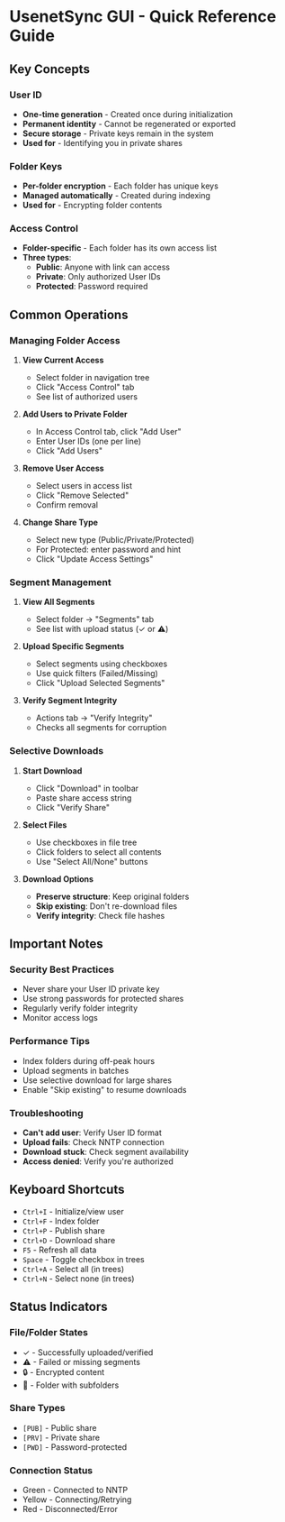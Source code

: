 # UsenetSync GUI - Quick Reference Guide

## Key Concepts

### User ID
- **One-time generation** - Created once during initialization
- **Permanent identity** - Cannot be regenerated or exported
- **Secure storage** - Private keys remain in the system
- **Used for** - Identifying you in private shares

### Folder Keys
- **Per-folder encryption** - Each folder has unique keys
- **Managed automatically** - Created during indexing
- **Used for** - Encrypting folder contents

### Access Control
- **Folder-specific** - Each folder has its own access list
- **Three types**:
  - **Public**: Anyone with link can access
  - **Private**: Only authorized User IDs
  - **Protected**: Password required

## Common Operations

### Managing Folder Access

1. **View Current Access**
   - Select folder in navigation tree
   - Click "Access Control" tab
   - See list of authorized users

2. **Add Users to Private Folder**
   - In Access Control tab, click "Add User"
   - Enter User IDs (one per line)
   - Click "Add Users"

3. **Remove User Access**
   - Select users in access list
   - Click "Remove Selected"
   - Confirm removal

4. **Change Share Type**
   - Select new type (Public/Private/Protected)
   - For Protected: enter password and hint
   - Click "Update Access Settings"

### Segment Management

1. **View All Segments**
   - Select folder → "Segments" tab
   - See list with upload status (✓ or ⚠)

2. **Upload Specific Segments**
   - Select segments using checkboxes
   - Use quick filters (Failed/Missing)
   - Click "Upload Selected Segments"

3. **Verify Segment Integrity**
   - Actions tab → "Verify Integrity"
   - Checks all segments for corruption

### Selective Downloads

1. **Start Download**
   - Click "Download" in toolbar
   - Paste share access string
   - Click "Verify Share"

2. **Select Files**
   - Use checkboxes in file tree
   - Click folders to select all contents
   - Use "Select All/None" buttons

3. **Download Options**
   - **Preserve structure**: Keep original folders
   - **Skip existing**: Don't re-download files
   - **Verify integrity**: Check file hashes

## Important Notes

### Security Best Practices
- Never share your User ID private key
- Use strong passwords for protected shares
- Regularly verify folder integrity
- Monitor access logs

### Performance Tips
- Index folders during off-peak hours
- Upload segments in batches
- Use selective download for large shares
- Enable "Skip existing" to resume downloads

### Troubleshooting
- **Can't add user**: Verify User ID format
- **Upload fails**: Check NNTP connection
- **Download stuck**: Check segment availability
- **Access denied**: Verify you're authorized

## Keyboard Shortcuts

- `Ctrl+I` - Initialize/view user
- `Ctrl+F` - Index folder
- `Ctrl+P` - Publish share
- `Ctrl+D` - Download share
- `F5` - Refresh all data
- `Space` - Toggle checkbox in trees
- `Ctrl+A` - Select all (in trees)
- `Ctrl+N` - Select none (in trees)

## Status Indicators

### File/Folder States
- ✓ - Successfully uploaded/verified
- ⚠ - Failed or missing segments
- 🔒 - Encrypted content
- 📁 - Folder with subfolders

### Share Types
- `[PUB]` - Public share
- `[PRV]` - Private share
- `[PWD]` - Password-protected

### Connection Status
- Green - Connected to NNTP
- Yellow - Connecting/Retrying
- Red - Disconnected/Error